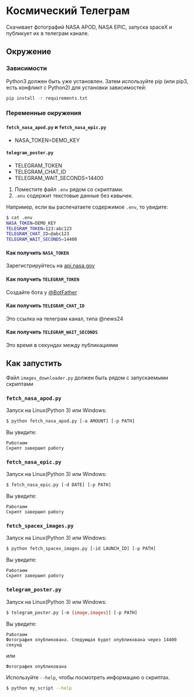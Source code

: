 # Космический Телеграм
Скачивает фотографий NASA APOD, NASA EPIC, запуска spaceX и публикует их в телеграм канале.

## Окружение
### Зависимости
Python3 должен быть уже установлен. Затем используйте pip (или pip3, есть конфликт с Python2) для установки зависимостей:

```bash
pip install -r requirements.txt
```

### Переменные окружения
#### `fetch_nasa_apod.py` и `fetch_nasa_epic.py`
- NASA_TOKEN=DEMO_KEY
#### `telegram_poster.py`
- TELEGRAM_TOKEN
- TELEGRAM_CHAT_ID
- TELEGRAM_WAIT_SECONDS=14400

1. Поместите файл `.env` рядом со скриптами.
2. `.env` содержит текстовые данные без кавычек.

Например, если вы распечатаете содержимое `.env`, то увидите:

```bash
$ cat .env
NASA_TOKEN=DEMO_KEY
TELEGRAM_TOKEN=123:abc123
TELEGRAM_CHAT_ID=@abc123
TELEGRAM_WAIT_SECONDS=14400
```

#### Как получить `NASA_TOKEN`
Зарегистрируйтесь на [api.nasa.gov](https://api.nasa.gov/#signUp)

#### Как получить `TELEGRAM_TOKEN`
Создайте бота у [@BotFather](https://telegram.me/BotFather)

#### Как получить `TELEGRAM_CHAT_ID`
Это ссылка на телеграм канал, типа @news24

#### Как получить `TELEGRAM_WAIT_SECONDS`
Это время в секундах между публикациями

## Как запустить
Файл `images_downloader.py` должен быть рядом с запускаемыми скриптами
### `fetch_nasa_apod.py`
Запуск на Linux(Python 3) или Windows:

```bash
$ python fetch_nasa_apod.py [-a AMOUNT] [-p PATH]
```
Вы увидите:

```
Работаем
Скрипт завершил работу
```

### `fetch_nasa_epic.py`
Запуск на Linux(Python 3) или Windows:

```bash
$ fetch_nasa_epic.py [-d DATE] [-p PATH]
```
Вы увидите:

```
Работаем
Скрипт завершил работу
```

### `fetch_spacex_images.py`
Запуск на Linux(Python 3) или Windows:

```bash
$ python fetch_spacex_images.py [-id LAUNCH_ID] [-p PATH]
```
Вы увидите:

```
Работаем
Скрипт завершил работу
```

### `telegram_poster.py`
Запуск на Linux(Python 3) или Windows:

```bash
$ telegram_poster.py [-m {image,images}] [-p PATH] 
```
Вы увидите:

```
Работаем
Фотография опубликована. Cледующая будет опубликована через 14400 секунд
```
или
```
Фотография опубликована
```

Используйте `--help`, чтобы посмотреть информацию о скриптах.
```bash
$ python my_script --help


